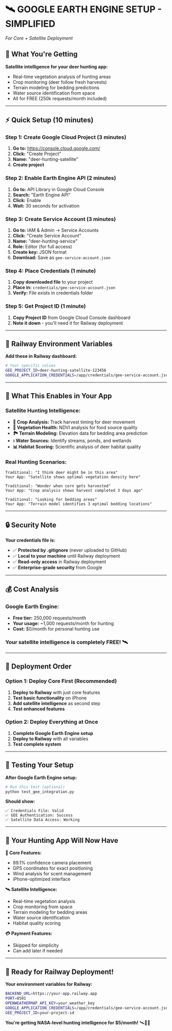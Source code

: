 # 🛰️ **GOOGLE EARTH ENGINE SETUP - SIMPLIFIED**
*For Core + Satellite Deployment*

## 🎯 **What You're Getting**

**Satellite intelligence for your deer hunting app:**
- Real-time vegetation analysis of hunting areas
- Crop monitoring (deer follow fresh harvests)
- Terrain modeling for bedding predictions
- Water source identification from space
- All for FREE (250k requests/month included)

---

## ⚡ **Quick Setup (10 minutes)**

### **Step 1: Create Google Cloud Project (3 minutes)**
1. **Go to:** https://console.cloud.google.com/
2. **Click:** "Create Project"
3. **Name:** "deer-hunting-satellite"
4. **Create project**

### **Step 2: Enable Earth Engine API (2 minutes)**
1. **Go to:** API Library in Google Cloud Console
2. **Search:** "Earth Engine API"
3. **Click:** Enable
4. **Wait:** 30 seconds for activation

### **Step 3: Create Service Account (3 minutes)**
1. **Go to:** IAM & Admin → Service Accounts
2. **Click:** "Create Service Account"
3. **Name:** "deer-hunting-service"
4. **Role:** Editor (for full access)
5. **Create key:** JSON format
6. **Download:** Save as `gee-service-account.json`

### **Step 4: Place Credentials (1 minute)**
1. **Copy downloaded file** to your project
2. **Place in:** `credentials/gee-service-account.json`
3. **Verify:** File exists in credentials folder

### **Step 5: Get Project ID (1 minute)**
1. **Copy Project ID** from Google Cloud Console dashboard
2. **Note it down** - you'll need it for Railway deployment

---

## 🚀 **Railway Environment Variables**

**Add these in Railway dashboard:**
```bash
# Your specific values
GEE_PROJECT_ID=deer-hunting-satellite-123456
GOOGLE_APPLICATION_CREDENTIALS=/app/credentials/gee-service-account.json
```

---

## 🦌 **What This Enables in Your App**

### **Satellite Hunting Intelligence:**
- **🌽 Crop Analysis:** Track harvest timing for deer movement
- **🌿 Vegetation Health:** NDVI analysis for food source quality  
- **🏞️ Terrain Modeling:** Elevation data for bedding area prediction
- **💧 Water Sources:** Identify streams, ponds, and wetlands
- **📊 Habitat Scoring:** Scientific analysis of deer habitat quality

### **Real Hunting Scenarios:**
```
Traditional: "I think deer might be in this area"
Your App: "Satellite shows optimal vegetation density here"

Traditional: "Wonder when corn gets harvested" 
Your App: "Crop analysis shows harvest completed 3 days ago"

Traditional: "Looking for bedding areas"
Your App: "Terrain model identifies 3 optimal bedding locations"
```

---

## 🔒 **Security Note**

**Your credentials file is:**
- ✅ **Protected by .gitignore** (never uploaded to GitHub)
- ✅ **Local to your machine** until Railway deployment
- ✅ **Read-only access** in Railway deployment
- ✅ **Enterprise-grade security** from Google

---

## 💰 **Cost Analysis**

### **Google Earth Engine:**
- **Free tier:** 250,000 requests/month
- **Your usage:** ~1,000 requests/month for hunting
- **Cost:** $0/month for personal hunting use

### **Your satellite intelligence is completely FREE!** 🛰️

---

## 🎯 **Deployment Order**

### **Option 1: Deploy Core First (Recommended)**
1. **Deploy to Railway** with just core features
2. **Test basic functionality** on iPhone
3. **Add satellite intelligence** as second step
4. **Test enhanced features**

### **Option 2: Deploy Everything at Once**
1. **Complete Google Earth Engine setup**
2. **Deploy to Railway** with all variables
3. **Test complete system**

---

## 🔧 **Testing Your Setup**

**After Google Earth Engine setup:**
```bash
# Run this test (optional)
python test_gee_integration.py
```

**Should show:**
```
✅ Credentials File: Valid
✅ GEE Authentication: Success  
✅ Satellite Data Access: Working
```

---

## 🦌 **Your Hunting App Will Now Have**

**🎯 Core Features:**
- 89.1% confidence camera placement
- GPS coordinates for exact positioning
- Wind analysis for scent management
- iPhone-optimized interface

**🛰️ Satellite Intelligence:**
- Real-time vegetation analysis
- Crop monitoring from space
- Terrain modeling for bedding areas
- Water source identification
- Habitat quality scoring

**💳 Payment Features:**
- Skipped for simplicity
- Can add later if needed

---

## 🚀 **Ready for Railway Deployment!**

**Your environment variables for Railway:**
```bash
BACKEND_URL=https://your-app.railway.app
PORT=8501
OPENWEATHERMAP_API_KEY=your_weather_key
GOOGLE_APPLICATION_CREDENTIALS=/app/credentials/gee-service-account.json
GEE_PROJECT_ID=your-project-id
```

**You're getting NASA-level hunting intelligence for $5/month!** 🛰️🦌🎯
